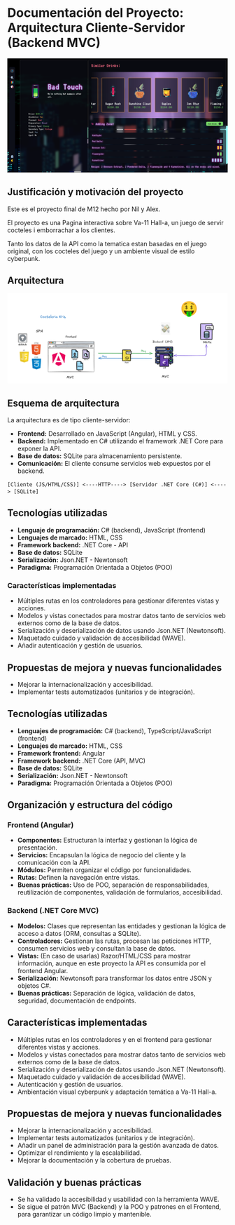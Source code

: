 # Documentación del Proyecto: Arquitectura Cliente-Servidor (Backend MVC)

![enter image description here](https://raw.githubusercontent.com/XanderL2/Cocktail-Making-Kris/refs/heads/main/docs/main.png)

## Justificación y motivación del proyecto

Este es el proyecto final de M12 hecho por Nil y Alex.

El proyecto es una Pagina interactiva sobre Va-11 Hall-a,
un juego de servir cocteles i emborrachar a los clientes.

Tanto los datos de la API como la tematica
estan basadas en el juego original,
con los cocteles del juego y un ambiente visual de estilo cyberpunk.

## Arquitectura
![](arquitectura.webp)

## Esquema de arquitectura

La arquitectura es de tipo cliente-servidor:
- **Frontend:** Desarrollado en JavaScript (Angular), HTML y CSS.
- **Backend:** Implementado en C# utilizando el framework .NET Core para exponer la API.
- **Base de datos:** SQLite para almacenamiento persistente.
- **Comunicación:** El cliente consume servicios web expuestos por el backend.

```
[Cliente (JS/HTML/CSS)] <----HTTP----> [Servidor .NET Core (C#)] <----> [SQLite]
```

## Tecnologías utilizadas
- **Lenguaje de programación:** C# (backend), JavaScript (frontend)
- **Lenguajes de marcado:** HTML, CSS
- **Framework backend:** .NET Core - API
- **Base de datos:** SQLite
- **Serialización:** Json.NET - Newtonsoft
- **Paradigma:** Programación Orientada a Objetos (POO)


### Características implementadas
- Múltiples rutas en los controladores para gestionar diferentes vistas y acciones.
- Modelos y vistas conectados para mostrar datos tanto de servicios web externos como de la base de datos.
- Serialización y deserialización de datos usando Json.NET (Newtonsoft).
- Maquetado cuidado y validación de accesibilidad (WAVE).
- Añadir autenticación y gestión de usuarios.

## Propuestas de mejora y nuevas funcionalidades
- Mejorar la internacionalización y accesibilidad.
- Implementar tests automatizados (unitarios y de integración).

## Tecnologías utilizadas
- **Lenguajes de programación:** C# (backend), TypeScript/JavaScript (frontend)
- **Lenguajes de marcado:** HTML, CSS
- **Framework frontend:** Angular
- **Framework backend:** .NET Core (API, MVC)
- **Base de datos:** SQLite
- **Serialización:** Json.NET - Newtonsoft
- **Paradigma:** Programación Orientada a Objetos (POO)

## Organización y estructura del código

### Frontend (Angular)
- **Componentes:** Estructuran la interfaz y gestionan la lógica de presentación.
- **Servicios:** Encapsulan la lógica de negocio del cliente y la comunicación con la API.
- **Módulos:** Permiten organizar el código por funcionalidades.
- **Rutas:** Definen la navegación entre vistas.
- **Buenas prácticas:** Uso de POO, separación de responsabilidades, reutilización de componentes, validación de formularios, accesibilidad.

### Backend (.NET Core MVC)
- **Modelos:** Clases que representan las entidades y gestionan la lógica de acceso a datos (ORM, consultas a SQLite).
- **Controladores:** Gestionan las rutas, procesan las peticiones HTTP, consumen servicios web y consultan la base de datos.
- **Vistas:** (En caso de usarlas) Razor/HTML/CSS para mostrar información, aunque en este proyecto la API es consumida por el frontend Angular.
- **Serialización:** Newtonsoft para transformar los datos entre JSON y objetos C#.
- **Buenas prácticas:** Separación de lógica, validación de datos, seguridad, documentación de endpoints.

## Características implementadas
- Múltiples rutas en los controladores y en el frontend para gestionar diferentes vistas y acciones.
- Modelos y vistas conectados para mostrar datos tanto de servicios web externos como de la base de datos.
- Serialización y deserialización de datos usando Json.NET (Newtonsoft).
- Maquetado cuidado y validación de accesibilidad (WAVE).
- Autenticación y gestión de usuarios.
- Ambientación visual cyberpunk y adaptación temática a Va-11 Hall-a.

## Propuestas de mejora y nuevas funcionalidades
- Mejorar la internacionalización y accesibilidad.
- Implementar tests automatizados (unitarios y de integración).
- Añadir un panel de administración para la gestión avanzada de datos.
- Optimizar el rendimiento y la escalabilidad.
- Mejorar la documentación y la cobertura de pruebas.

## Validación y buenas prácticas
- Se ha validado la accesibilidad y usabilidad con la herramienta WAVE.
- Se sigue el patrón MVC (Backend) y la POO y patrones en el Frontend, para garantizar un código limpio y mantenible.



